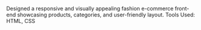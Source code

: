 Designed a responsive and visually appealing fashion e-commerce front-end showcasing products, categories, and user-friendly layout. Tools Used: HTML, CSS
